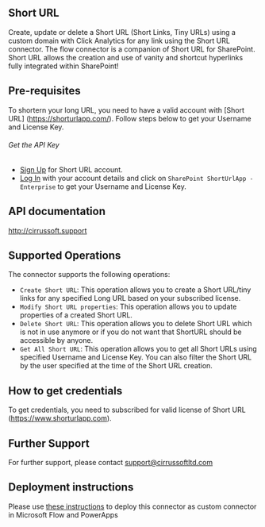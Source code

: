 ﻿
## Short URL
Create, update or delete a Short URL (Short Links, Tiny URLs) using a custom domain with Click Analytics for any link using the Short URL connector. The flow connector is a companion of Short URL for SharePoint. Short URL allows the creation and use of vanity and shortcut hyperlinks fully integrated within SharePoint!


## Pre-requisites
To shortern your long URL, you need to have a valid account with [Short URL] (https://shorturlapp.com/). Follow steps below to get your Username and License Key.

###### Get the API Key
* [Sign Up](https://www.shorturlapp.com/members/index.php?page=join&level_id=1) for Short URL account.
* [Log In](https://www.shorturlapp.com/members/index.php?page=login) with your account details and click on ```SharePoint ShortUrlApp - Enterprise``` to get your Username and License Key.

## API documentation
http://cirrussoft.support

## Supported Operations
The connector supports the following operations:
* ```Create Short URL```: This operation allows you to create a Short URL/tiny links for any specified Long URL based on your subscribed license.
* ```Modify Short URL properties```: This operation allows you to update properties of a created Short URL.
* ```Delete Short URL```: This operation allows you to delete Short URL which is not  in use anymore or if you do not want that ShortURL should be accessible  by anyone.
* ```Get All Short URL```: This operation allows you to get all Short URLs using specified Username and License Key. You can also filter the Short URL by the user specified at the time of the Short URL creation.

## How to get credentials
To get credentials, you need to subscribed for valid license of Short URL (https://www.shorturlapp.com).

## Further Support
For further support, please contact support@cirrussoftltd.com

## Deployment instructions
Please use [these instructions](https://docs.microsoft.com/en-us/connectors/custom-connectors/paconn-cli) to deploy this connector as custom connector in Microsoft Flow and PowerApps